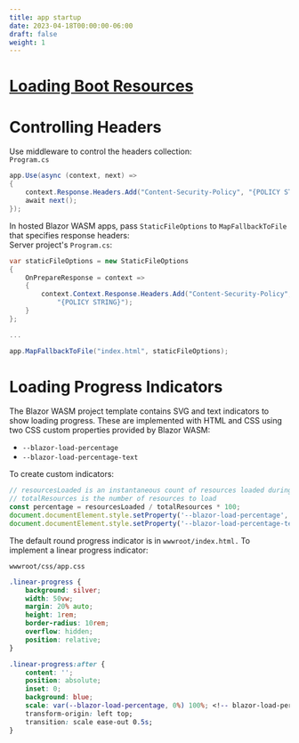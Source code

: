 ```yaml
---
title: app startup
date: 2023-04-18T00:00:00-06:00
draft: false
weight: 1
---
```


# [Loading Boot Resources](https://learn.microsoft.com/en-us/aspnet/core/blazor/fundamentals/startup?view=aspnetcore-7.0#load-boot-resources)
# Controlling Headers
Use middleware to control the headers collection:  
`Program.cs`
```cs
app.Use(async (context, next) =>
{
    context.Response.Headers.Add("Content-Security-Policy", "{POLICY STRING}");
    await next();
});
```
In hosted Blazor WASM apps, pass `StaticFileOptions` to `MapFallbackToFile` that specifies response headers:  
Server project's `Program.cs`:
```cs
var staticFileOptions = new StaticFileOptions
{
    OnPrepareResponse = context =>
    {
        context.Context.Response.Headers.Add("Content-Security-Policy", 
            "{POLICY STRING}");
    }
};

...

app.MapFallbackToFile("index.html", staticFileOptions);
```

# Loading Progress Indicators
The Blazor WASM project template contains SVG and text indicators to show loading progress.  These are implemented with HTML and CSS using two CSS custom properties provided by Blazor WASM:
- `--blazor-load-percentage`
- `--blazor-load-percentage-text`

To create custom indicators:
```js
// resourcesLoaded is an instantaneous count of resources loaded during startup
// totalResources is the number of resources to load
const percentage = resourcesLoaded / totalResources * 100;
document.documentElement.style.setProperty('--blazor-load-percentage', `${percentage}%`);
document.documentElement.style.setProperty('--blazor-load-percentage-text', `"${Math.floor(percentage)}%"`);
```

The default round progress indicator is in `wwwroot/index.html.`  To implement a linear progress indicator:  

`wwwroot/css/app.css`
```css
.linear-progress {
    background: silver;
    width: 50vw;
    margin: 20% auto;
    height: 1rem;
    border-radius: 10rem;
    overflow: hidden;
    position: relative;
}

.linear-progress:after {
    content: '';
    position: absolute;
    inset: 0;
    background: blue;
    scale: var(--blazor-load-percentage, 0%) 100%; <!-- blazor-load-percentage is updated automatically -->
    transform-origin: left top;
    transition: scale ease-out 0.5s;
}
```
